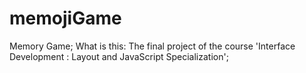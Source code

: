 # memojiGame
Memory Game;
What is this: The final project of the course 'Interface Development : Layout and JavaScript Specialization';
